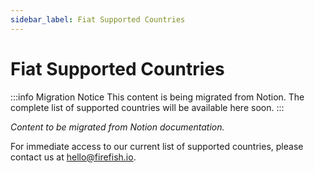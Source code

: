 ```yaml
---
sidebar_label: Fiat Supported Countries
---
```


# Fiat Supported Countries

:::info Migration Notice
This content is being migrated from Notion. The complete list of supported countries will be available here soon.
:::

*Content to be migrated from Notion documentation.*

For immediate access to our current list of supported countries, please contact us at [hello@firefish.io](mailto:hello@firefish.io).